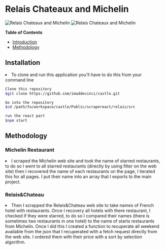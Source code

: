 ﻿# Relais Chateaux and Michelin
![Relais Chateaux and Michelin](http://www.les2mas.com/admin/modules/module_actualite/images/big/hotel-restaurant-perpignan-1-35.png)
![Relais Chateaux and Michelin](https://media.relaischateaux.com/public/hash/800a06d9a483b8f32b4cfe08ba5c32c0611e2ed0)



**Table of Contents**

- [Introduction](#introduction)
- [Methodology](#Methodology)



## Installation
<li>
To clone and run this application you'll have to do this from your command line

```sh
Clone this repository
$git clone https://github.com/imaddevinci/castle.git

Go into the repository
$cd /path/to/workspace/castle/Public/scrapereact/relais/src

run the react part
$npm start

```
</li>


## Methodology


### Michelin Restaurant
<li>
I scraped the Michelin web site and took the name of starred restaurants, to do so I went to all 
starred restaurants (directly by using filter on the web site) then I recovered the name of each restaurants on
the page, I iterated this for all pages.
I put their name into an array that I exports to the main project.
</li>

### Relais&Chateau
<li>
Then I scrapped the Relais&Chateau web site to take names of French hotel with restaurants. 
Once I recovery all hotels with there restaurant, I checked if they were starred, to do so I compared their names (there is sometimes two restaurants in one hotel) 
to the name of starts restaurants from Michelin.
Once I did this I created a function to recuperate all weekend available from the json that I recuperated with a fetch request
directly from the web site. 
I ordered them with their price with a sort by selection algorithm.
</li>



  